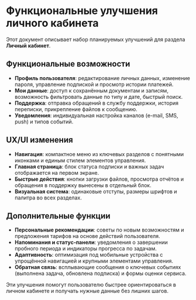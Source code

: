 # Функциональные улучшения личного кабинета

Этот документ описывает набор планируемых улучшений для раздела **Личный кабинет**.

## Функциональные возможности

- **Профиль пользователя**: редактирование личных данных, изменение пароля, управление подпиской и просмотр истории платежей.
- **Мои данные**: доступ к сохранённым документам и записям, возможность фильтровать данные по типу и дате, быстрый поиск.
- **Поддержка**: отправка обращений в службу поддержки, история переписки, прикрепление файлов к сообщению.
- **Уведомления**: индивидуальная настройка каналов (e-mail, SMS, push) и типов событий.

## UX/UI изменения

- **Навигация**: компактное меню из ключевых разделов с понятными иконками и единым стилем элементов управления.
- **Главная страница**: блок статуса подписки и важных задач отображается на первом экране.
- **Быстрые действия**: кнопки загрузки файлов, просмотра отчётов и обращения в поддержку вынесены в отдельный блок.
- **Визуальная система**: одинаковые отступы, размеры шрифтов и палитра во всех разделах.

## Дополнительные функции

- **Персональные рекомендации**: советы по новым возможностям и предложения тарифов на основе действий пользователя.
- **Напоминания и статус‑панели**: уведомления о завершении пробного периода и индикаторы прогресса по задачам.
- **Адаптивность**: оптимизация под мобильные устройства с упрощённой навигацией и крупными элементами управления.
- **Обратная связь**: всплывающие сообщения о ключевых событиях (выполнена задача, обновлена подписка) и формы оценки сервиса.

Эти улучшения помогут пользователю быстрее ориентироваться в личном кабинете и получать нужные данные без лишних шагов.
